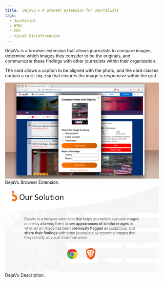 ```yaml
---
title:  DejaVu — A Browser Extension for Journalists
tags:
  - JavaScript
  - HTML
  - CSS
  - Visual Misinformation
---
```


DejaVu is a browser extension that allows journalists to compare images, determine which images they consider to be the originals, and communicate these findings with other journalists within their organization.

<!--more-->

The card allows a caption to be aligned with the photo, and the card classes contain a `card-img-top` that ensures the image is responsive within the grid.

<div class="card mb-3">
    <img class="card-img-top" src="https://raw.githubusercontent.com/rzere/DejaVu/master/icons/dejavu_ss.png"/>
    <div class="card-body bg-light">
        <div class="card-text">
            DejaVu Browser Extension.
        </div>
    </div>
</div>

<div class="card mb-3">
    <img class="card-img-top" src="https://raw.githubusercontent.com/rzere/rzere.github.io/master/theme/img/DejaVuOriginal.png"/>
    <div class="card-body bg-light">
        <div class="card-text">
            DejaVu Description.
        </div>
    </div>
</div>
